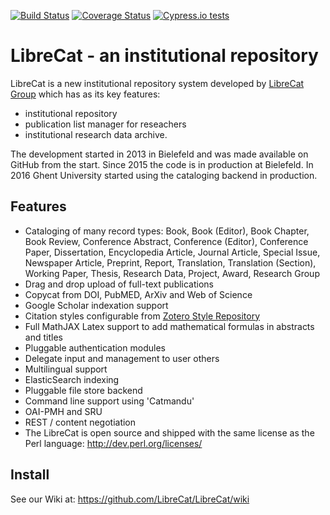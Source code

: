 [![Build Status](https://travis-ci.org/LibreCat/LibreCat.svg)](https://travis-ci.org/LibreCat/LibreCat)
[![Coverage Status](https://coveralls.io/repos/github/LibreCat/LibreCat/badge.svg)](https://coveralls.io/github/LibreCat/LibreCat)
[![Cypress.io tests](https://img.shields.io/badge/cypress.io-tests-green.svg?style=flat-square)](https://cypress.io)

# LibreCat - an institutional repository

LibreCat is a new institutional repository system developed by [LibreCat Group](http://librecat.org) which has as its key features:

* institutional repository
* publication list manager for reseachers
* institutional research data archive.

The development started in 2013 in Bielefeld and was made available on GitHub
from the start. Since 2015 the code is in production at Bielefeld. In 2016 Ghent
University started using the cataloging backend in production.

## Features

* Cataloging of many record types: Book, Book (Editor), Book Chapter, Book Review,
Conference Abstract, Conference (Editor), Conference Paper, Dissertation,
Encyclopedia Article, Journal Article, Special Issue, Newspaper Article, Preprint,
Report, Translation, Translation (Section), Working Paper, Thesis, Research Data,
Project, Award, Research Group
* Drag and drop upload of full-text publications
* Copycat from DOI, PubMED, ArXiv and Web of Science
* Google Scholar indexation support
* Citation styles configurable from [Zotero Style Repository](https://www.zotero.org/styles)
* Full MathJAX Latex support to add mathematical formulas in abstracts and titles
* Pluggable authentication modules
* Delegate input and management to user others
* Multilingual support
* ElasticSearch indexing
* Pluggable file store backend
* Command line support using 'Catmandu'
* OAI-PMH and SRU
* REST / content negotiation
* The LibreCat is open source and shipped with the same license as the Perl language: http://dev.perl.org/licenses/

## Install

See our Wiki at: https://github.com/LibreCat/LibreCat/wiki
